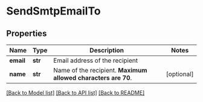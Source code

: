 # SendSmtpEmailTo

## Properties
Name | Type | Description | Notes
------------ | ------------- | ------------- | -------------
**email** | **str** | Email address of the recipient | 
**name** | **str** | Name of the recipient. **Maximum allowed characters are 70**.  | [optional] 

[[Back to Model list]](../README.md#documentation-for-models) [[Back to API list]](../README.md#documentation-for-api-endpoints) [[Back to README]](../README.md)

